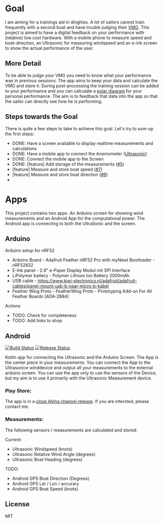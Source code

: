 # Goal
I am aiming for a trainings aid in dinghies. A lot of sailors cannot train frequently with a second boat and have trouble judging their [VMG](https://en.wikipedia.org/wiki/Velocity_made_good). This project is aimed to have a digital feedback on your performance with (relative) low cost hardware. With a mobile phone to measure speed and boat-direction, an Ultrasonic for measuring windspeed and an e-ink screen to show the actual performance of the user.

## More Detail
To be able to judge your VMG you need to know what your performance was in previous sessions. The app aims to keep your data and calculate the VMG and store it. During post-processing the training session can be added to your performance  and you can calculate a [polar diagram](https://76trombones.wordpress.com/2009/10/17/polar-diagrams-vmg) for your personal performance. The aim is to feedback that data into the app so that the sailor can directly see how he is performing.

## Steps towards the Goal
There is quite a few steps to take to achieve this goal. Let's try to sum-up the first steps:
* DONE: Have a screen available to display realtime measurements and calculations
* DONE: Have a mobile app to connect the Anemometer ([Ultrasonic](https://calypsoinstruments.com/shop/product/ultrasonic-portable-7))
* DONE: Connect the mobile app to the Screen
* DONE: [feature] Add storage of the measurements ([#5][i5])
* [feature] Measure and store boat speed ([#7][i7])
* [feature] Measure and store boat direction ([#8][i8])
* 

[i5]: https://github.com/teamwildenberg/solometrics/issues/5
[i7]: https://github.com/teamwildenberg/solometrics/issues/7
[i8]: https://github.com/teamwildenberg/solometrics/issues/8

# Apps
This project contains two apps. An Arduino screen for showing wind measurements and an Android App for the computational power. The Android app is connecting to both the UltraSonic and the screen.

## Arduino 
Arduino setup for nRF52
- Arduino Board      - Adafruit Feather nRF52 Pro with myNewt Bootloader - nRF52832  
- E-Ink panel        - 2.9" e-Paper Display Modul mit SPI Interface 
- LiPolymer battery  - Polymer Lithium Ion Battery 2000mAh 
- USB cable          - https://www.kiwi-electronics.nl/adafruit/adafruit-cables/panel-mount-usb-b-naar-micro-b-kabel
- Feather Wing Proto - FeatherWing Proto - Prototyping Add-on For All Feather Boards [ADA-2884]

Actions
* TODO: Check for completeness 
* TODO: Add links to shop

## Android
[![Build Status](https://dev.azure.com/tw/Gps/_apis/build/status/GitHub%20-%20Tw%20-%20SoloMetrics%20-%20Build?branchName=master)](https://dev.azure.com/tw/Gps/_build/latest?definitionId=24&branchName=master)
[![Release Status](https://dev.azure.com/tw/Gps/_apis/build/status/GitHub%20-%20Tw%20-%20SoloMetrics%20-%20Release?branchName=master)](https://dev.azure.com/tw/Gps/_build/latest?definitionId=25&branchName=master)

Kotlin app for connecting the Ultrasonic and the Arduino Screen. The App is the center piece in your measurements. You can connect the App to the Ultrasonice winddevice and output all your measurements to the external arduino screen. You can use the app only to use the sensors of the Device, but my aim is to use it primarily with the Ultrasonic Measurement device. 

### Play Store:
The app is in a [close Alpha channel release](https://play.google.com/store/apps/details?id=nl.teamwildenberg.solometrics). If you are intersted, please contact me.

### Measurements:
The following sensors / measurements are calculated and stored:

Current:
- Ultrasonic Windspeed (knots)
- Ultrasonic Relative Wind Angle (degrees)
- Ultrasonic Boat Heading (degrees)

TODO:
- Android GPS Boat Direction (Degrees)
- Android GPS Lat / Lon / accurary
- Android GPS Boat Speed (knots)





## License
MIT
